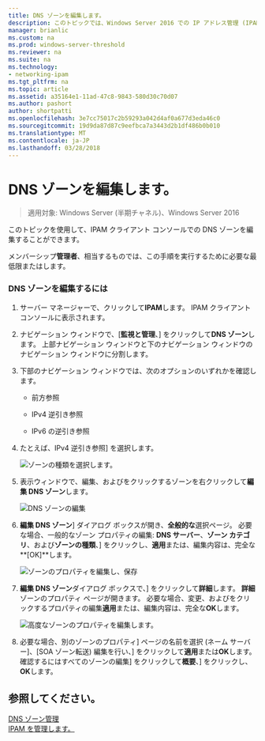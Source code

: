 ```yaml
---
title: DNS ゾーンを編集します。
description: このトピックでは、Windows Server 2016 での IP アドレス管理 (IPAM) の管理ガイドの一部です。
manager: brianlic
ms.custom: na
ms.prod: windows-server-threshold
ms.reviewer: na
ms.suite: na
ms.technology:
- networking-ipam
ms.tgt_pltfrm: na
ms.topic: article
ms.assetid: a35164e1-11ad-47c8-9843-580d30c70d07
ms.author: pashort
author: shortpatti
ms.openlocfilehash: 3e7cc75017c2b59293a042d4af0a677d3eda46c0
ms.sourcegitcommit: 19d9da87d87c9eefbca7a3443d2b1df486b0b010
ms.translationtype: MT
ms.contentlocale: ja-JP
ms.lasthandoff: 03/28/2018
---
```

# <a name="edit-a-dns-zone"></a>DNS ゾーンを編集します。

>適用対象: Windows Server (半期チャネル)、Windows Server 2016

このトピックを使用して、IPAM クライアント コンソールでの DNS ゾーンを編集することができます。  
  
メンバーシップ**管理者**、相当するものでは、この手順を実行するために必要な最低限またはします。  
  
### <a name="to-edit-a-dns-zone"></a>DNS ゾーンを編集するには  
  
1.  サーバー マネージャーで、クリックして**IPAM**します。 IPAM クライアント コンソールに表示されます。  
  
2.  ナビゲーション ウィンドウで、[**監視と管理**、] をクリックして**DNS ゾーン**します。 上部ナビゲーション ウィンドウと下のナビゲーション ウィンドウのナビゲーション ウィンドウに分割します。  
  
3.  下部のナビゲーション ウィンドウでは、次のオプションのいずれかを確認します。  
  
    -   前方参照  
  
    -   IPv4 逆引き参照  
  
    -   IPv6 の逆引き参照  
  
4.  たとえば、IPv4 逆引き参照] を選択します。  
  
    ![ゾーンの種類を選択します。](../../media/Edit-a-DNS-Zone/ipam_EditZone_01.jpg)  
  
5.  表示ウィンドウで、編集、およびをクリックするゾーンを右クリックして**編集 DNS ゾーン**します。  
  
    ![DNS ゾーンの編集](../../media/Edit-a-DNS-Zone/ipam_EditZone_02.jpg)  
  
6.  **編集 DNS ゾーン**] ダイアログ ボックスが開き、**全般的な**選択ページ。 必要な場合、一般的なゾーン プロパティの編集: **DNS サーバー**、**ゾーン カテゴリ**、および**ゾーンの種類**、] をクリックし、**適用**または、編集内容は、完全な**[OK]**します。  
  
    ![ゾーンのプロパティを編集し、保存](../../media/Edit-a-DNS-Zone/ipam_EditZone_03a.jpg)  
  
7.  **編集 DNS ゾーン**ダイアログ ボックスで、] をクリックして**詳細**します。 **詳細**ゾーンのプロパティ ページが開きます。 必要な場合、変更、およびをクリックするプロパティの編集**適用**または、編集内容は、完全な**OK**します。  
  
    ![高度なゾーンのプロパティを編集します。](../../media/Edit-a-DNS-Zone/ipam_EditZone_04a.jpg)  
  
8.  必要な場合、別のゾーンのプロパティ] ページの名前を選択 (ネーム サーバー]、[SOA ゾーン転送) 編集を行い、] をクリックして**適用**または**OK**します。 確認するにはすべてのゾーンの編集] をクリックして**概要**、] をクリックし、**OK**します。  
  
## <a name="see-also"></a>参照してください。  
[DNS ゾーン管理](DNS-Zone-Management.md)  
[IPAM を管理します。](Manage-IPAM.md)  
  


